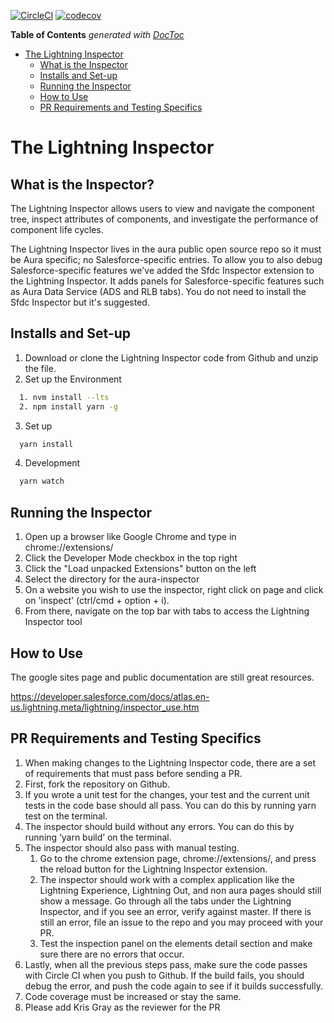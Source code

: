 [![CircleCI](https://circleci.com/gh/forcedotcom/lightning-inspector.svg?style=svg)](https://circleci.com/gh/forcedotcom/lightning-inspector)
[![codecov](https://codecov.io/gh/forcedotcom/lightning-inspector/branch/master/graph/badge.svg)](https://codecov.io/gh/forcedotcom/lightning-inspector)

<!-- START doctoc generated TOC please keep comment here to allow auto update -->
<!-- DON'T EDIT THIS SECTION, INSTEAD RE-RUN doctoc TO UPDATE -->

**Table of Contents** _generated with [DocToc](https://github.com/thlorenz/doctoc)_

-   [The Lightning Inspector](#the-lightning-inspector)
    -   [What is the Inspector](#what-is-the-inspector)
    -   [Installs and Set-up](#installs-and-set-up)
    -   [Running the Inspector](#running-the-inspector)
    -   [How to Use](#how-to-use)
    -   [PR Requirements and Testing Specifics](#PR-requirements-and-testing-specifics)

<!-- END doctoc generated TOC please keep comment here to allow auto update -->

# The Lightning Inspector

## What is the Inspector?

The Lightning Inspector allows users to view and navigate the component tree, inspect attributes of components, and investigate the performance of component life cycles.

The Lightning Inspector lives in the aura public open source repo so it must be Aura specific; no Salesforce-specific entries. To allow you to also debug Salesforce-specific features we've added the Sfdc Inspector extension to the Lightning Inspector. It adds panels for Salesforce-specific features such as Aura Data Service (ADS and RLB tabs). You do not need to install the Sfdc Inspector but it's suggested.

## Installs and Set-up

1. Download or clone the Lightning Inspector code from Github and unzip the file.
2. Set up the Environment

```sh
  1. nvm install --lts
  2. npm install yarn -g
```

3. Set up

```sh
  yarn install
```

4. Development

```sh
  yarn watch
```

## Running the Inspector

1. Open up a browser like Google Chrome and type in chrome://extensions/
2. Click the Developer Mode checkbox in the top right
3. Click the "Load unpacked Extensions" button on the left
4. Select the directory for the aura-inspector
5. On a website you wish to use the inspector, right click on page and click on 'inspect' (ctrl/cmd + option + i).
6. From there, navigate on the top bar with tabs to access the Lightning Inspector tool

## How to Use

The google sites page and public documentation are still great resources.

https://developer.salesforce.com/docs/atlas.en-us.lightning.meta/lightning/inspector_use.htm

## PR Requirements and Testing Specifics

1. When making changes to the Lightning Inspector code, there are a set of requirements that must pass before sending a PR.
2. First, fork the repository on Github.
3. If you wrote a unit test for the changes, your test and the current unit tests in the code base should all pass. You can do this by running yarn test on the terminal.
4. The inspector should build without any errors. You can do this by running ‘yarn build’ on the terminal.
5. The inspector should also pass with manual testing.
    1. Go to the chrome extension page, chrome://extensions/, and press the reload button for the Lightning Inspector extension.
    2. The inspector should work with a complex application like the Lightning Experience, Lightning Out, and non aura pages should still show a message. Go through all the tabs under the Lightning Inspector, and if you see an error, verify against master. If there is still an error, file an issue to the repo and you may proceed with your PR.
    3. Test the inspection panel on the elements detail section and make sure there are no errors that occur.
6. Lastly, when all the previous steps pass, make sure the code passes with Circle CI when you push to Github. If the build fails, you should debug the error, and push the code again to see if it builds successfully.
7. Code coverage must be increased or stay the same.
8. Please add Kris Gray as the reviewer for the PR
